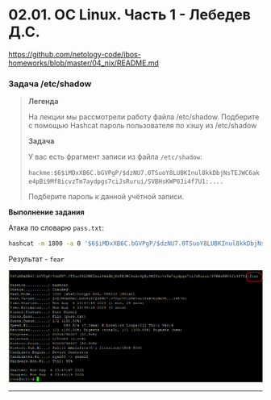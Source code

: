# 02.01. ОС Linux. Часть 1 - Лебедев Д.С.
https://github.com/netology-code/ibos-homeworks/blob/master/04_nix/README.md

### Задача /etc/shadow

> **Легенда**  
> 
> На лекции мы рассмотрели работу файла /etc/shadow. Подберите с помощью Hashcat пароль пользователя по хэшу из /etc/shadow
> 
> **Задача**  
> 
> У вас есть фрагмент записи из файла `/etc/shadow`: 
> 
> `hackme:$6$iMDxXB6C.bGVPgP/$dzNU7.0TSuoY8LUBKInul8kkDbjNsTEJWC6ake4pBi9Mf8icvzTm7aydpgs7ciJsRurui/SVBHsKWP0Ji4f7U1:....`
> 
> Подберите пароль к данной учётной записи.

**Выполнение задания**

Атака по словарю `pass.txt`:

```sh
hashcat -m 1800 -a 0 '$6$iMDxXB6C.bGVPgP/$dzNU7.0TSuoY8LUBKInul8kkDbjNsTEJWC6ake4pBi9Mf8icvzTm7aydpgs7ciJsRurui/SVBHsKWP0Ji4f7U1' pass.txt
```

Результат - `fear`

![](_att/040201-01.png)

---
